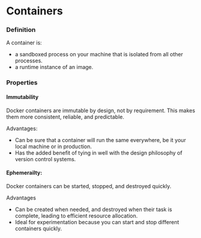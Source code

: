 # Containers

### Definition

A container is:

-   a sandboxed process on your machine that is isolated from all other processes.
-   a runtime instance of an image.

### Properties

#### Immutability

Docker containers are immutable by design, not by requirement. This makes them more consistent, reliable, and predictable.

Advantages:

-   Can be sure that a container will run the same everywhere, be it your local machine or in production.
-   Has the added benefit of tying in well with the design philosophy of version control systems.

#### Ephemerailty:

Docker containers can be started, stopped, and destroyed quickly.

Advantages

-   Can be created when needed, and destroyed when their task is complete, leading to efficient resource allocation.
-   Ideal for experimentation because you can start and stop different containers quickly.

